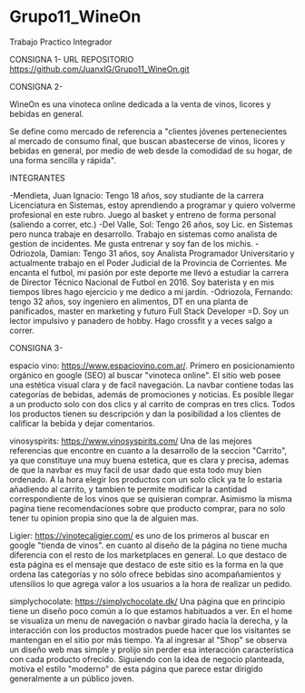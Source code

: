 # Grupo11_WineOn
Trabajo Practico Integrador

CONSIGNA 1- URL REPOSITORIO https://github.com/JuanxIG/Grupo11_WineOn.git

CONSIGNA 2-

WineOn es una vinoteca online dedicada a la venta de vinos, licores y bebidas en general.

Se define como mercado de referencia a "clientes jóvenes pertenecientes al mercado de consumo final, que buscan abastecerse de vinos, licores y bebidas en general, por medio de web desde la comodidad de su hogar, de una forma sencilla y rápida". 

INTEGRANTES

-Mendieta, Juan Ignacio: Tengo 18 años, soy studiante de la carrera Licenciatura en Sistemas, estoy aprendiendo a programar y quiero volverme profesional en este rubro. Juego al basket y entreno de forma personal (saliendo a correr, etc.)
-Del Valle, Sol: Tengo 26 años, soy Lic. en Sistemas pero nunca trabaje en desarrollo. Trabajo en sistemas como analista de gestion de incidentes. Me gusta entrenar y soy fan de los michis.
-Odriozola, Damian: Tengo 31 años, soy Analista Programador Universitario y actualmente trabajo en el Poder Judicial de la Provincia de Corrientes. Me encanta el futbol, mi pasión por este deporte me llevó a estudiar la carrera de Director Técnico Nacional de Futbol en 2016. Soy baterista y en mis tiempos libres hago ejercicio y me dedico a mi jardín.
-Odriozola, Fernando: tengo 32 años, soy ingeniero en alimentos, DT en una planta de panificados, master en marketing y futuro Full Stack Developer =D. Soy un lector impulsivo y panadero de hobby. Hago crossfit y a veces salgo a correr. 

CONSIGNA 3-

espacio vino: https://www.espaciovino.com.ar/. Primero en posicionamiento orgánico en google (SEO) al buscar "vinoteca online". El sitio web posee una estética visual clara y de facil navegación. La navbar contiene todas las categorías de bebidas, además de promociones y noticias. Es posible llegar a un producto solo con dos clics y al carrito de compras en tres clics. Todos los productos tienen su descripción y dan la posibilidad a los clientes de calificar la bebida y dejar comentarios.

vinosyspirits: https://www.vinosyspirits.com/ Una de las mejores referencias que encontre en cuanto a la desarrollo de la seccion "Carrito", ya que constituye una muy buena estetica, que es clara y precisa, ademas de que la navbar es muy facil de usar dado que esta todo muy bien ordenado. A la hora elegir los productos con un solo click ya te lo estaria añadiendo al carrito, y tambien te permite modificar la cantidad correspondiente de los vinos que se quisieran comprar. Asimismo la misma pagina tiene recomendaciones sobre que producto comprar, para no solo tener tu opinion propia sino que la de alguien mas.

Ligier: https://vinotecaligier.com/ es uno de los primeros al buscar en google "tienda de vinos". en cuanto al diseño de la página no tiene mucha diferencia con el resto de los marketplaces en general. Lo que destaco de esta página es el mensaje que destaco de este sitio es la forma en la que ordena las categorías y no sólo ofrece bebidas sino acompañamientos y utensilios lo que agrega valor a los usuarios a la hora de realizar un pedido. 

simplychocolate: https://simplychocolate.dk/ Una página que en principio tiene un diseño poco común a lo que estamos habituados a ver. En el home se visualiza un menu de navegación o navbar girado hacia la derecha, y la interacción con los productos mostrados puede hacer que los visitantes se mantengan en el sitio por más tiempo. Ya al ingresar al "Shop" se observa un diseño web mas simple y prolijo sin perder esa interacción característica con cada producto ofrecido. Siguiendo con la idea de negocio planteada, motiva el estilo "moderno" de esta página que parece estar dirigido generalmente a un público joven.